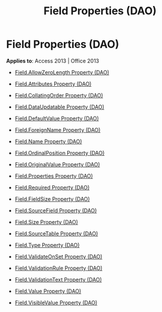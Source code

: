 ﻿---
title: Field Properties (DAO)
TOCTitle: Properties
ms:assetid: 015f30e9-324c-46b1-8e19-e68954e66139
ms:mtpsurl: https://msdn.microsoft.com/library/Dn123487(v=office.15)
ms:contentKeyID: 52071130
ms.date: 09/18/2015
mtps_version: v=office.15
---

# Field Properties (DAO)


**Applies to**: Access 2013 | Office 2013



  - [Field.AllowZeroLength Property (DAO)](field-allowzerolength-property-dao.md)

  - [Field.Attributes Property (DAO)](field-attributes-property-dao.md)

  - [Field.CollatingOrder Property (DAO)](field-collatingorder-property-dao.md)

  - [Field.DataUpdatable Property (DAO)](field-dataupdatable-property-dao.md)

  - [Field.DefaultValue Property (DAO)](field-defaultvalue-property-dao.md)

  - [Field.ForeignName Property (DAO)](field-foreignname-property-dao.md)

  - [Field.Name Property (DAO)](field-name-property-dao.md)

  - [Field.OrdinalPosition Property (DAO)](field-ordinalposition-property-dao.md)

  - [Field.OriginalValue Property (DAO)](field-originalvalue-property-dao.md)

  - [Field.Properties Property (DAO)](field-properties-property-dao.md)

  - [Field.Required Property (DAO)](field-required-property-dao.md)

  - [Field.FieldSize Property (DAO)](field-fieldsize-property-dao.md)

  - [Field.SourceField Property (DAO)](field-sourcefield-property-dao.md)

  - [Field.Size Property (DAO)](field-size-property-dao.md)

  - [Field.SourceTable Property (DAO)](field-sourcetable-property-dao.md)

  - [Field.Type Property (DAO)](field-type-property-dao.md)

  - [Field.ValidateOnSet Property (DAO)](field-validateonset-property-dao.md)

  - [Field.ValidationRule Property (DAO)](field-validationrule-property-dao.md)

  - [Field.ValidationText Property (DAO)](field-validationtext-property-dao.md)

  - [Field.Value Property (DAO)](field-value-property-dao.md)

  - [Field.VisibleValue Property (DAO)](field-visiblevalue-property-dao.md)

